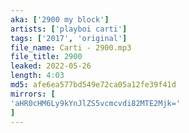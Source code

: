 ```yaml
---
aka: ['2900 my block']
artists: ['playboi carti']
tags: ['2017', 'original']
file_name: Carti - 2900.mp3
file_title: 2900
leaked: 2022-05-26
length: 4:03
md5: afe6ea577bd549e72ca05a12fe39f41d
mirrors: [
'aHR0cHM6Ly9kYnJlZS5vcmcvdi82MTE2Mjk='
]
---
```

